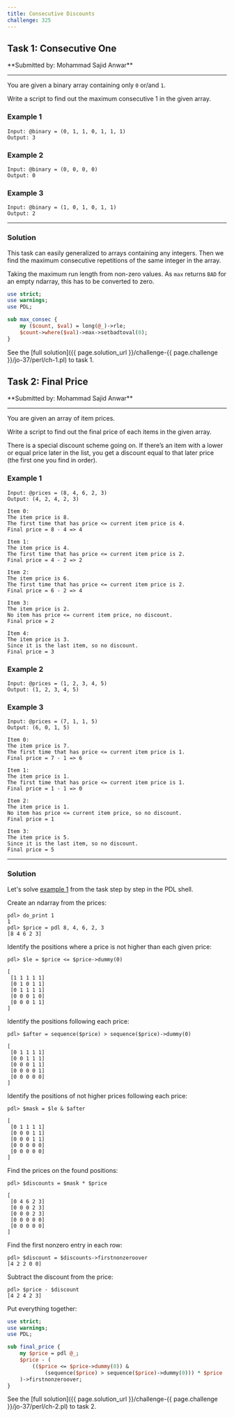 ```yaml
---
title: Consecutive Discounts
challenge: 325
---
```

<h2 id="task-1">
Task 1: Consecutive One
</h2>
**Submitted by: Mohammad Sajid Anwar**

---
You are given a binary array containing only `0` or/and `1`.

Write a script to find out the maximum consecutive 1 in the given array.

### Example 1
```
Input: @binary = (0, 1, 1, 0, 1, 1, 1)
Output: 3
```
### Example 2
```
Input: @binary = (0, 0, 0, 0)
Output: 0
```
### Example 3
```
Input: @binary = (1, 0, 1, 0, 1, 1)
Output: 2
```
---
### Solution
This task can easily generalized to arrays containing any integers.
Then we find the maximum consecutive repetitions of the same integer in the array.

Taking the maximum run length from non-zero values.
As `max` returns `BAD` for an empty ndarray, this has to be converted to zero.

```perl
use strict;
use warnings;
use PDL;

sub max_consec {
    my ($count, $val) = long(@_)->rle;
    $count->where($val)->max->setbadtoval(0);
}
```
See the [full solution]({{ page.solution_url }}/challenge-{{ page.challenge }}/jo-37/perl/ch-1.pl) to task 1.

<!--
See [discussion](https://github.com/jo-37/the-bears-den/issues/XXX
-->

<h2 id="task-2">
Task 2: Final Price
</h2>
**Submitted by: Mohammad Sajid Anwar**

---
You are given an array of item prices.

Write a script to find out the final price of each items in the given array.

There is a special discount scheme going on. If there’s an item with a lower or equal price later in the list, you get a discount equal to that later price (the first one you find in order).

### Example 1
```
Input: @prices = (8, 4, 6, 2, 3)
Output: (4, 2, 4, 2, 3)

Item 0:
The item price is 8.
The first time that has price <= current item price is 4.
Final price = 8 - 4 => 4

Item 1:
The item price is 4.
The first time that has price <= current item price is 2.
Final price = 4 - 2 => 2

Item 2:
The item price is 6.
The first time that has price <= current item price is 2.
Final price = 6 - 2 => 4

Item 3:
The item price is 2.
No item has price <= current item price, no discount.
Final price = 2

Item 4:
The item price is 3.
Since it is the last item, so no discount.
Final price = 3
```
### Example 2
```
Input: @prices = (1, 2, 3, 4, 5)
Output: (1, 2, 3, 4, 5)
```
### Example 3
```
Input: @prices = (7, 1, 1, 5)
Output: (6, 0, 1, 5)

Item 0:
The item price is 7.
The first time that has price <= current item price is 1.
Final price = 7 - 1 => 6

Item 1:
The item price is 1.
The first time that has price <= current item price is 1.
Final price = 1 - 1 => 0

Item 2:
The item price is 1.
No item has price <= current item price, so no discount.
Final price = 1

Item 3:
The item price is 5.
Since it is the last item, so no discount.
Final price = 5
```
---
### Solution

Let's solve [example 1](#example-1-1) from the task step by step in the PDL shell.

Create an ndarray from the prices:
```
pdl> do_print 1
1
pdl> $price = pdl 8, 4, 6, 2, 3
[8 4 6 2 3]
```
Identify the positions where a price is not higher than each given price:
```
pdl> $le = $price <= $price->dummy(0)

[
 [1 1 1 1 1]
 [0 1 0 1 1]
 [0 1 1 1 1]
 [0 0 0 1 0]
 [0 0 0 1 1]
]
```
Identify the positions following each price:
```
pdl> $after = sequence($price) > sequence($price)->dummy(0)

[
 [0 1 1 1 1]
 [0 0 1 1 1]
 [0 0 0 1 1]
 [0 0 0 0 1]
 [0 0 0 0 0]
]
```
Identify the positions of not higher prices following each price:
```
pdl> $mask = $le & $after

[
 [0 1 1 1 1]
 [0 0 0 1 1]
 [0 0 0 1 1]
 [0 0 0 0 0]
 [0 0 0 0 0]
]
```
Find the prices on the found positions:
```
pdl> $discounts = $mask * $price

[
 [0 4 6 2 3]
 [0 0 0 2 3]
 [0 0 0 2 3]
 [0 0 0 0 0]
 [0 0 0 0 0]
]
```
Find the first nonzero entry in each row:
```
pdl> $discount = $discounts->firstnonzeroover
[4 2 2 0 0]
```
Subtract the discount from the price:
```
pdl> $price - $discount
[4 2 4 2 3]
```
Put everything together:
```perl
use strict;
use warnings;
use PDL;

sub final_price {
    my $price = pdl @_;
    $price - (
        (($price <= $price->dummy(0)) &
            (sequence($price) > sequence($price)->dummy(0))) * $price
    )->firstnonzeroover;
}
```
See the [full solution]({{ page.solution_url }}/challenge-{{ page.challenge }}/jo-37/perl/ch-2.pl) to task 2.

<!--
See [discussion](https://github.com/jo-37/the-bears-den/issues/XXX
-->
